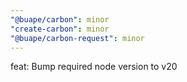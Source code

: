 ```yaml
---
"@buape/carbon": minor
"create-carbon": minor
"@buape/carbon-request": minor
---
```


feat: Bump required node version to v20
